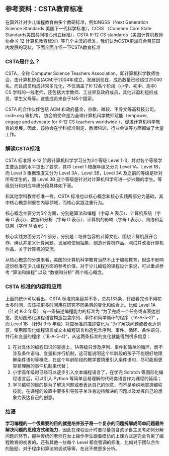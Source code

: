## 参考资料：CSTA教育标准

在国外针对少儿编程教育由多个教研标准，例如NGSS（Next Generation Science Standards 美国下一代科学标准），CCSS （Common Core State Standards美国共同核心州立标准），CSTA K-12 CS standards（美国计算机教师协会 K-12 计算机教育标准）等几个主流的标准，我们认为CSTA更加符合目前国内发展的现状，下面全面介绍一下CSTA教育标准



### CSTA是什么？

CSTA，全称 Computer Science Teachers Association，即计算机科学教师协会，由计算机协会(ACM)于2004年成立，发展到现在，成员数量已经超过25000名。而且成员构成非常多元化，不仅涵盖了K-12各个阶段（小学、初中、高中）CS 学科的一线老师，还包括大学教师、工业界及政府成员，其他非盈利组织成员，学生父母等。这些成员来自于145个国家。

CSTA 的合作伙伴包括 ACM 和政府基金，谷歌、微软、甲骨文等高科技公司，code.org 等机构， 协会的使命是为全球计算机科学教师赋能（empower, engage and advocate for K-12 CS teachers worldwide ），促进计算机科学教育的发展。因此，该协会在学科标准制定、教师培训、行业会议等方面都做了大量工作。



### 解读CSTA标准

CSTA 标准将 K-12 阶段计算机科学学习分为3个等级 Level 1-3，并对各个等级学生要达到的水平提出了要求，其中 Level 1 根据年级又分为 Level 1A、Level 1B，而 Level 3 根据难度又分为 Level 3A，Level 3B，Level 3A 及之前的等级是针对所有学生的，而 Level 3B 这个等级是针对对计算机科学有进一步兴趣的学生。等级划分和对应年级分段具体如下表。



和其他学科教育标准一样，CSTA 标准也以核心概念和核心实践两部分为基础，其中核心概念侧重在内容领域，而核心实践注重行为。

核心概念主要分为5个方面，分别是算法和编程（字母 A 表示）、计算机系统（字母 C 表示）、数据和分析（字母 D 表示）、计算机的影响（字母 I 表示）、网络和互联网（字母 N 表示）；

核心实践方面分为7个部分，分别是：培养包容的计算文化、围绕计算机展开合作、确认并定义计算问题、发展和使用抽象、创造计算机作品、测试并改善计算机作品、关于计算机的交流。

从核心概念的分类来看，美国的计算机科学教育当然不止于编程教育，但这不影响这份标准在少儿编程方面的参考价值，对于少儿编程的课程设计来说，可以重点参考 “算法和编程” 以及 “数据和分析” 两个核心概念。



### CSTA 标准的内容和应用

上面的统计可以看出，CSTA 标准的条目并不多，总共133条，仔细看完也不用花太多时间，应该把更多时间用在研究不同条目的变化和结合上。比如 Level 1A（针对 K-2 年级） 有一条描述编程能力的标准为 “为了完成一个任务或者表达创意，使用图形化编程语言构造包含序列、事件和简单循环的程序（1A-A-5-2)” ，而 Level 1B （针对 3-5 年级）对应标准的描述变化为 “为了解决问题或者表达创意，使用图形化编程语言或文本编程语言构造包含序列、事件、循环、条件语句、并行和变量的程序（1B-A-5-4)”，从这两条标准的变化就能得到很多信息：

1. 在对具体的编程知识的掌握上，1A等级只涉及序列、事件和简单的循环，而不涉及条件语句、变量和并行机制，这可能说明这个年龄段的孩子不能很好地理解条件语句等概念，在这个年龄阶段的教学要慎重引入条件语句，尽可能用更容易理解的事件机制来代替；
2. 小学高年级时已经可以逐步引入文本编程语言了，在学完 Scratch 等图形化编程语言后，可以引入 Python 等简单且易理解的代码类语言作为课程的延续；
3. 学习编程的目的是为了解决问题或者表达自己的创意，而不是单纯地掌握编程技能，在课程的设置中要多引导孩子关注身边待解决的问题以及发挥自己的想象力表达自己的创意。

### 结语

**学习编程的一个很重要的目的就是培养孩子将一个复杂的问题拆解成简单问题最终解决问题的思维方式和能力**，因此在课程设计时要尽量包含孩子自主思考如何分解问题的环节，那种传统的老师在台上操作学生跟着模仿的上课方式是完全背离了编程教育的初衷的。还有其他一些每个 Level 都会强调的标准，比如对于团队合作的鼓励、对于程序和算法的调试等等，在此不做更多分析。 
